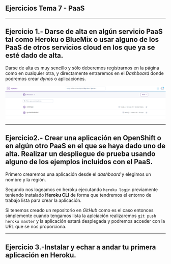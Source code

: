 ## Ejercicios Tema 7 - PaaS
---

## Ejercicio 1.- Darse de alta en algún servicio PaaS tal como Heroku o BlueMix o usar alguno de los PaaS de otros servicios cloud en los que ya se esté dado de alta.


Darse de alta es muy sencillo y sólo deberemos registrarnos en la página como en cualquier otra, y directamente entraremos en el *Dashboard* donde podremos crear *dynos* o aplicaciones.


![heroku](https://github.com/LCinder/Autoevaluacion-IV/blob/master/Tema%207%20-%20PaaS/img/heroku1.PNG)

---

## Ejercicio2.- Crear una aplicación en OpenShift o en algún otro PaaS en el que se haya dado uno de alta. Realizar un despliegue de prueba usando alguno de los ejemplos incluidos con el PaaS.

Primero crearemos una aplicación desde el *dashboard* y elegimos un nombre y la región.

Segundo nos logeamos en heroku ejecutando `heroku login` previamente teniendo instalado **Heroku CLI** de forma que tendremos el entorno de trabajo lista para crear la aplicación.

Si tenemos creado un repositorio en *GitHub* como es el caso entonces simplemente cuando tengamos lista la aplciación realizaremos `git push heroku master` y la aplicación estará desplegada y podremos acceder con la URL que se nos proporciona.

---

## Ejercicio 3.-Instalar y echar a andar tu primera aplicación en Heroku.

